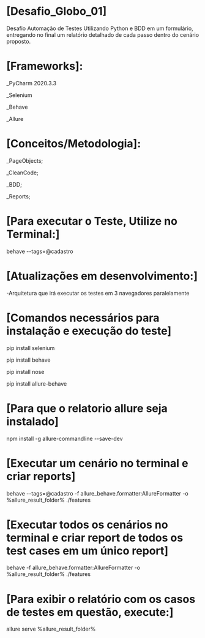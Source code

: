 
# [Desafio_Globo_01]
Desafio Automação de Testes Utilizando  Python e BDD em um formulário, entregando no final um relatório detalhado de cada passo dentro do cenário proposto.


# [Frameworks]:
_PyCharm 2020.3.3

_Selenium

_Behave

_Allure

# [Conceitos/Metodologia]:
_PageObjects;

_CleanCode;

_BDD;

_Reports;

# [Para executar o Teste, Utilize no Terminal:]

behave --tags=@cadastro



# [Atualizações em desenvolvimento:]
-Arquitetura que irá executar os testes em 3 navegadores paralelamente







# [Comandos necessários para instalação e execução do teste]

pip install selenium

pip install behave

pip install nose

pip install allure-behave

# [Para que o relatorio allure seja instalado]
npm install -g allure-commandline --save-dev

# [Executar um cenário no terminal e criar reports]
behave --tags=@cadastro -f allure_behave.formatter:AllureFormatter -o %allure_result_folder% ./features

# [Executar todos os cenários no terminal e criar report de todos os test cases em um único report]
behave -f allure_behave.formatter:AllureFormatter -o %allure_result_folder% ./features

# [Para exibir o relatório com os casos de testes em questão, execute:]
allure serve %allure_result_folder%



